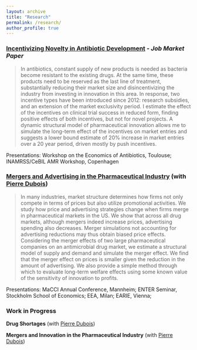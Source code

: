 ```yaml
---
layout: archive
title: "Research"
permalink: /research/
author_profile: true
---
```



### [**Incentivizing Novelty in Antibiotic Development**](https://gosia-majewska.github.io/files/Majewska_JMP.pdf) - _Job Market Paper_

>In antibiotics, constant supply of new products is needed as bacteria become resistant to the existing drugs. At the same time, these products need to be reserved as the last line of treatment, substantially reducing their market size and disincentivizing the industry from investing in innovation in this area. In response, two incentive types have been introduced since 2012: research subsidies, and an extension of the market exclusivity period. I estimate the effect of the incentives on clinical trial success in reduced form, finding positive effects of both incentives, but not for novel projects. A dynamic structural model of pharmaceutical innovation allows me to simulate the long-term effect of the incentives on market entries and suggests a lower bound estimate of 20\% increase in market entries over a 20 year period, driven mostly by push incentives.

Presentations: Workshop on the Economics of Antibiotics, Toulouse; INAMRSS/CeBIL AMR Workshop, Copenhagen

### [**Mergers and Advertising in the Pharmaceutical Industry**](https://gosia-majewska.github.io/files/merger_advertising_Nov2022.pdf) (with [Pierre Dubois](https://pierredubois.github.io/))

>In many industries, market structure determines how firms not only compete in terms of prices but also utilize promotional activities. We study how price and advertising strategies change when firms merge in pharmaceutical markets in the US. We show that across all drug markets, although mergers indeed increase prices, advertising spending also decreases. Merger simulations not accounting for advertising reductions may thus obtain biased price effects. Considering the merger effects of two large pharmaceutical companies on an antimicrobial drug market, we estimate a structural model of supply and demand and simulate the merger effect. We find that the merger effect on prices is smaller given the reduction in the amount of advertising. We also provide a simple method through which to evaluate long-term welfare effects using some known value of the sensitivity of innovation to profits.

Presentations:  MaCCI Annual Conference, Mannheim;  ENTER Seminar, Stockholm School of Economics; EEA, Milan; EARIE, Vienna;


### Work in Progress

**Drug Shortages** (with [Pierre Dubois](https://pierredubois.github.io/))

**Mergers and Innovation in the Pharmaceutical Industry** (with [Pierre Dubois](https://pierredubois.github.io/))
